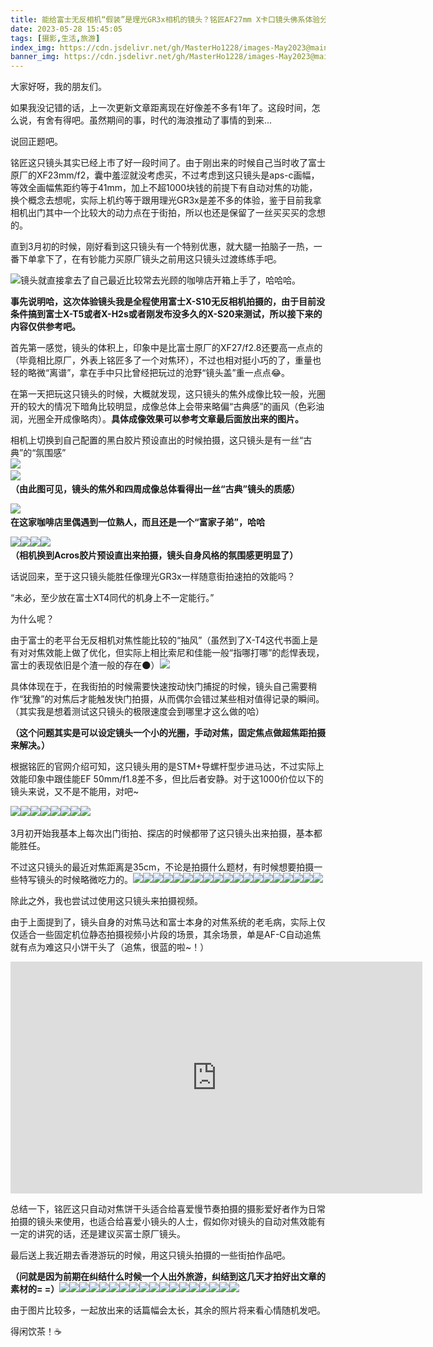 ```yaml
---
title: 能给富士无反相机“假装”是理光GR3x相机的镜头？铭匠AF27mm X卡口镜头佛系体验分享
date: 2023-05-28 15:45:05
tags: [摄影,生活,旅游] 
index_img: https://cdn.jsdelivr.net/gh/MasterHo1228/images-May2023@main/IMG_1630.JPG 
banner_img: https://cdn.jsdelivr.net/gh/MasterHo1228/images-May2023@main/IMG_1630.JPG 
--- 
```


大家好呀，我的朋友们。

如果我没记错的话，上一次更新文章距离现在好像差不多有1年了。这段时间，怎么说，有舍有得吧。虽然期间的事，时代的海浪推动了事情的到来...

说回正题吧。

铭匠这只镜头其实已经上市了好一段时间了。由于刚出来的时候自己当时收了富士原厂的XF23mm/f2，囊中羞涩就没考虑买，不过考虑到这只镜头是aps-c画幅，等效全画幅焦距约等于41mm，加上不超1000块钱的前提下有自动对焦的功能，换个概念去想呢，实际上机约等于跟用理光GR3x是差不多的体验，鉴于目前我拿相机出门其中一个比较大的动力点在于街拍，所以也还是保留了一丝买买买的念想的。

直到3月初的时候，刚好看到这只镜头有一个特别优惠，就大腿一拍脑子一热，一番下单拿下了，在有钞能力买原厂镜头之前用这只镜头过渡练练手吧。

​![](https://cdn.jsdelivr.net/gh/MasterHo1228/images-May2023@main/IMG_1630.JPG "镜头就直接拿去了自己最近比较常去光顾的咖啡店开箱上手了，哈哈哈。")​

**事先说明哈，这次体验镜头我是全程使用富士X-S10无反相机拍摄的，由于目前没条件搞到富士X-T5或者X-H2s或者刚发布没多久的X-S20来测试，所以接下来的内容仅供参考吧。**

首先第一感觉，镜头的体积上，印象中是比富士原厂的XF27/f2.8还要高一点点的（毕竟相比原厂，外表上铭匠多了一个对焦环），不过也相对挺小巧的了，重量也轻的略微“离谱”，拿在手中只比曾经把玩过的沧野“镜头盖”重一点点😂。

在第一天把玩这只镜头的时候，大概就发现，这只镜头的焦外成像比较一般，光圈开的较大的情况下暗角比较明显，成像总体上会带来略偏“古典感”的画风（色彩油润，光圈全开成像略肉）。**具体成像效果可以参考文章最后面放出来的图片。**

相机上切换到自己配置的黑白胶片预设直出的时候拍摄，这只镜头是有一丝“古典”的“氛围感”  
​![](https://cdn.jsdelivr.net/gh/MasterHo1228/images-May2023@main/20230312-DSCF4401.jpg)  
​![](https://cdn.jsdelivr.net/gh/MasterHo1228/images-May2023@main/20230312-DSCF4415.jpg)  
**（由此图可见，镜头的焦外和四周成像总体看得出一丝“古典”镜头的质感）**

​![](https://cdn.jsdelivr.net/gh/MasterHo1228/images-May2023@main/20230312-DSCF4417.jpg)  
**在这家咖啡店里偶遇到一位熟人，而且还是一个“富家子弟”，哈哈**

​![](https://cdn.jsdelivr.net/gh/MasterHo1228/images-May2023@main/20230313-DSCF4435.jpg)![](https://cdn.jsdelivr.net/gh/MasterHo1228/images-May2023@main/20230312-DSCF4432.jpg)![](https://cdn.jsdelivr.net/gh/MasterHo1228/images-May2023@main/20230312-DSCF4428.jpg)​​![](https://cdn.jsdelivr.net/gh/MasterHo1228/images-May2023@main/20230312-DSCF4424.jpg)  
**（相机换到Acros胶片预设直出来拍摄，镜头自身风格的氛围感更明显了）**

话说回来，至于这只镜头能胜任像理光GR3x一样随意街拍速拍的效能吗？

“未必，至少放在富士XT4同代的机身上不一定能行。”

为什么呢？

由于富士的老平台无反相机对焦性能比较的“抽风”（虽然到了X-T4这代书面上是有对对焦效能上做了优化，但实际上相比索尼和佳能一般“指哪打哪”的彪悍表现，富士的表现依旧是个渣一般的存在🌑）​![](https://cdn.jsdelivr.net/gh/MasterHo1228/images-May2023@main/20230407-DSCF4718.jpg)​

具体体现在于，在我街拍的时候需要快速按动快门捕捉的时候，镜头自己需要稍作“犹豫”的对焦后才能触发快门拍摄，从而偶尔会错过某些相对值得记录的瞬间。（其实我是想着测试这只镜头的极限速度会到哪里才这么做的哈）

**（这个问题其实是可以设定镜头一个小的光圈，手动对焦，固定焦点做超焦距拍摄来解决。）**

根据铭匠的官网介绍可知，这只镜头用的是STM+导螺杆型步进马达，不过实际上效能印象中跟佳能EF 50mm/f1.8差不多，但比后者安静。对于这1000价位以下的镜头来说，又不是不能用，对吧~

​![](https://cdn.jsdelivr.net/gh/MasterHo1228/images-May2023@main/20230407-DSCF4695.jpg)![](https://cdn.jsdelivr.net/gh/MasterHo1228/images-May2023@main/20230407-DSCF4726.jpg)![](https://cdn.jsdelivr.net/gh/MasterHo1228/images-May2023@main/20230407-DSCF4728.jpg)![](https://cdn.jsdelivr.net/gh/MasterHo1228/images-May2023@main/20230407-DSCF4730.jpg)![](https://cdn.jsdelivr.net/gh/MasterHo1228/images-May2023@main/20230407-DSCF4732.jpg)![](https://cdn.jsdelivr.net/gh/MasterHo1228/images-May2023@main/20230407-DSCF4749.jpg)![](https://cdn.jsdelivr.net/gh/MasterHo1228/images-May2023@main/20230407-DSCF4755.jpg)![](https://cdn.jsdelivr.net/gh/MasterHo1228/images-May2023@main/20230407-DSCF4759.jpg)​

3月初开始我基本上每次出门街拍、探店的时候都带了这只镜头出来拍摄，基本都能胜任。

不过这只镜头的最近对焦距离是35cm，不论是拍摄什么题材，有时候想要拍摄一些特写镜头的时候略微吃力的。​![](https://cdn.jsdelivr.net/gh/MasterHo1228/images-May2023@main/20230407-DSCF4769.jpg)​​![](https://cdn.jsdelivr.net/gh/MasterHo1228/images-May2023@main/20230409-DSCF4961.jpg)​​![](https://cdn.jsdelivr.net/gh/MasterHo1228/images-May2023@main/20230409-DSCF4969.jpg)​​![](https://cdn.jsdelivr.net/gh/MasterHo1228/images-May2023@main/20230409-DSCF4980.jpg)​​![](https://cdn.jsdelivr.net/gh/MasterHo1228/images-May2023@main/20230409-DSCF4987.jpg)​​![](https://cdn.jsdelivr.net/gh/MasterHo1228/images-May2023@main/20230314-DSCF4485.jpg)​​![](https://cdn.jsdelivr.net/gh/MasterHo1228/images-May2023@main/20230314-DSCF4488.jpg)​​​![](https://cdn.jsdelivr.net/gh/MasterHo1228/images-May2023@main/20230323-DSCF4686.jpg)​​![](https://cdn.jsdelivr.net/gh/MasterHo1228/images-May2023@main/20230323-DSCF4662.jpg)​​![](https://cdn.jsdelivr.net/gh/MasterHo1228/images-May2023@main/20230323-DSCF4667.jpg)​​![](https://cdn.jsdelivr.net/gh/MasterHo1228/images-May2023@main/20230419-DSCF5059.jpg)​​![](https://cdn.jsdelivr.net/gh/MasterHo1228/images-May2023@main/20230419-DSCF5057.jpg)​​![](https://cdn.jsdelivr.net/gh/MasterHo1228/images-May2023@main/20230419-DSCF5054.jpg)​​![](https://cdn.jsdelivr.net/gh/MasterHo1228/images-May2023@main/20230426-DSCF5110.jpg)​​![](https://cdn.jsdelivr.net/gh/MasterHo1228/images-May2023@main/20230426-DSCF5115.jpg)​​![](https://cdn.jsdelivr.net/gh/MasterHo1228/images-May2023@main/20230426-DSCF5074.jpg)​​![](https://cdn.jsdelivr.net/gh/MasterHo1228/images-May2023@main/20230426-DSCF5087.jpg)​​![](https://cdn.jsdelivr.net/gh/MasterHo1228/images-May2023@main/20230426-DSCF5097.jpg)​​​![](https://cdn.jsdelivr.net/gh/MasterHo1228/images-May2023@main/20230426-DSCF5101.jpg)​

除此之外，我也尝试过使用这只镜头来拍摄视频。

由于上面提到了，镜头自身的对焦马达和富士本身的对焦系统的老毛病，实际上仅仅适合一些固定机位静态拍摄视频小片段的场景，其余场景，单是AF-C自动追焦就有点为难这只小饼干头了（追焦，很蓝的啦~！）

<iframe src="https://player.bilibili.com/player.html?bvid=BV17s4y1B7J2&amp;page=1" data-src="//player.bilibili.com/player.html?bvid=BV17s4y1B7J2&amp;page=1" scrolling="no" border="0" frameborder="no" framespacing="0" allowfullscreen="true" style="width: 659px; height: 371px;"></iframe>

总结一下，铭匠这只自动对焦饼干头适合给喜爱慢节奏拍摄的摄影爱好者作为日常拍摄的镜头来使用，也适合给喜爱小镜头的人士，假如你对镜头的自动对焦效能有一定的讲究的话，还是建议买富士原厂镜头。

最后送上我近期去香港游玩的时候，用这只镜头拍摄的一些街拍作品吧。

**（问就是因为前期在纠结什么时候一个人出外旅游，纠结到这几天才拍好出文章的素材的= =）**​![](https://cdn.jsdelivr.net/gh/MasterHo1228/images-May2023@main/20230522-DSCF5346.jpg)​​![](https://cdn.jsdelivr.net/gh/MasterHo1228/images-May2023@main/20230522-DSCF5347.jpg)​​![](https://cdn.jsdelivr.net/gh/MasterHo1228/images-May2023@main/20230522-DSCF5358.jpg)​​![](https://cdn.jsdelivr.net/gh/MasterHo1228/images-May2023@main/20230522-DSCF5359.jpg)​![](https://cdn.jsdelivr.net/gh/MasterHo1228/images-May2023@main/20230522-DSCF5361.jpg)​​​![](https://cdn.jsdelivr.net/gh/MasterHo1228/images-May2023@main/20230522-DSCF5484.jpg)​![](https://cdn.jsdelivr.net/gh/MasterHo1228/images-May2023@main/20230522-DSCF5492.jpg)​​​![](https://cdn.jsdelivr.net/gh/MasterHo1228/images-May2023@main/20230522-DSCF5507.jpg)​![](https://cdn.jsdelivr.net/gh/MasterHo1228/images-May2023@main/20230522-DSCF5548.jpg)​![](https://cdn.jsdelivr.net/gh/MasterHo1228/images-May2023@main/20230522-DSCF5546.jpg)​![](https://cdn.jsdelivr.net/gh/MasterHo1228/images-May2023@main/20230522-DSCF5578.jpg)​![](https://cdn.jsdelivr.net/gh/MasterHo1228/images-May2023@main/20230522-DSCF5560.jpg)​![](https://cdn.jsdelivr.net/gh/MasterHo1228/images-May2023@main/20230522-DSCF5570.jpg)​![](https://cdn.jsdelivr.net/gh/MasterHo1228/images-May2023@main/20230522-DSCF5587.jpg)​![](https://cdn.jsdelivr.net/gh/MasterHo1228/images-May2023@main/20230522-DSCF5598.jpg)​![](https://cdn.jsdelivr.net/gh/MasterHo1228/images-May2023@main/20230522-DSCF5601.jpg)​![](https://cdn.jsdelivr.net/gh/MasterHo1228/images-May2023@main/20230523-DSCF5637.jpg)​![](https://cdn.jsdelivr.net/gh/MasterHo1228/images-May2023@main/20230523-DSCF5636.jpg)​​​​​​​​​​​

由于图片比较多，一起放出来的话篇幅会太长，其余的照片将来看心情随机发吧。

得闲饮茶！☕